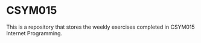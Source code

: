 # CSYM015

This is a repository that stores the weekly exercises completed
in CSYM015 Internet Programming.